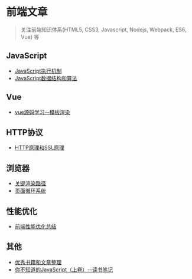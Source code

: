 前端文章
============

> 关注前端知识体系(HTML5, CSS3, Javascript, Nodejs, Webpack, ES6, Vue) 等
## JavaScript
* [JavaScript执行机制](https://github.com/zoro-web/blog/issues/12)
* [JavaScript数据结构和算法](https://github.com/zoro-web/blog/issues/4)

## Vue
* [vue源码学习--模板渲染](https://github.com/zoro-web/blog/issues/5)

## HTTP协议
* [HTTP原理和SSL原理](https://github.com/zoro-web/blog/issues/3)

## 浏览器
* [关键渲染路径](https://github.com/zoro-web/blog/issues/8)
* [页面循环系统](https://github.com/zoro-web/blog/issues/10)

## 性能优化
* [前端性能优化总结](https://github.com/zoro-web/blog/issues/11)

## 其他
* [优秀书籍和文章整理](https://github.com/zoro-web/blog/issues/9)
* [你不知道的JavaScript（上卷）--读书笔记](https://github.com/zoro-web/blog/issues/6)
